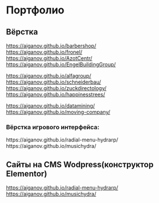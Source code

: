 # Портфолио 

<h2> Вёрстка </h2>

https://aiganov.github.io/barbershop/ <br>
https://aiganov.github.io/fronel/ <br>
https://aiganov.github.io/AzotCentr/ <br>
https://aiganov.github.io/EngelBuildingGroup/ <br>

https://aiganov.github.io/alfagroup/ <br>
https://aiganov.github.io/schneiderbau/ <br> 
https://aiganov.github.io/zuckdirectology/ <br>
https://aiganov.github.io/happinesstrees/ <br>

https://aiganov.github.io/datamining/ <br>
https://aiganov.github.io/moving-company/ <br>

<h3>Вёрстка игрового интерфейса:</h3>
https://aiganov.github.io/radial-menu-hydrarp/ <br>
https://aiganov.github.io/musichydra/ <br>



<h2> Сайты на CMS Wodpress(конструктор Elementor) </h2>

https://aiganov.github.io/radial-menu-hydrarp/ <br>
https://aiganov.github.io/musichydra/
